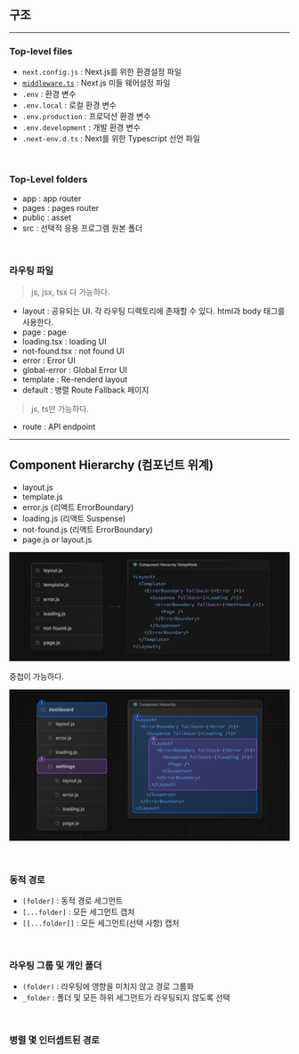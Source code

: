 ## 구조

---

### Top-level files

- `next.config.js` : Next.js를 위한 환경설정 파일
- [`middleware.ts`](https://nextjs.org/docs/app/building-your-application/routing/middleware) : Next.js 미들 웨어설정 파일
- `.env` : 환경 변수
- `.env.local` : 로컬 환경 변수
- `.env.production` : 프로덕션 환경 변수
- `.env.development` : 개발 환경 변수
- `.next-env.d.ts` : Next를 위한 Typescript 선언 파일

<br />

### Top-Level folders

- app : app router
- pages : pages router
- public : asset
- src : 선택적 응용 프로그램 원본 폴더

<br />

### 라우팅 파일

> js, jsx, tsx 다 가능하다.

- layout : 공유되는 UI. 각 라우팅 디렉토리에 존재할 수 있다. html과 body 태그를 사용한다.
- page : page
- loading.tsx : loading UI
- not-found.tsx : not found UI
- error : Error UI
- global-error : Global Error UI
- template : Re-renderd layout
- default : 병렬 Route Fallback 페이지

> js, ts만 가능하다.

- route : API endpoint

---

## Component Hierarchy (컴포넌트 위계)

- layout.js
- template.js
- error.js (리액트 ErrorBoundary)
- loading.js (리액트 Suspense)
- not-found.js (리액트 ErrorBoundary)
- page.js or layout.js

![img](../../images/image.png)

중첩이 가능하다.

![Nested File Conventions Component Hierarchy](../../images/nested-file-conventions-component-hierarchy.png)

<br />

### 동적 경로

- `[folder]` :  동적 경로 세그먼트
- `[...folder]` : 모든 세그먼트 캡처
- `[[...folder]]` : 모든 세그먼트(선택 사항) 캡처

<br />

### 라우팅 그룹 및 개인 폴더

- `(folder)` : 라우팅에 영향을 미치지 않고 경로 그룹화
- `_folder` : 폴더 및 모든 하위 세그먼트가 라우팅되지 않도록 선택

<br />

### 병렬 몇 인터셉트된 경로

